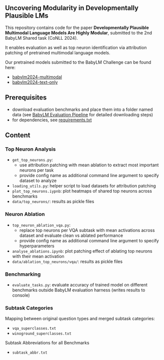 ## Uncovering Modularity in Developmentally Plausible LMs
This repository contains code for the paper **Developmentally Plausible Multimodal Language Models Are Highly Modular**, submitted to the 2nd BabyLM Shared task (CoNLL 2024).

It enables evaluation as well as top neuron identification via attribution patching of pretrained multimodal language models.

Our pretrained models submitted to the BabyLM Challenge can be found here:

- [babylm2024-multimodal](https://huggingface.co/AlinaKl/babylm2024-git-vision)
- [babylm2024-text-only](https://huggingface.co/AlinaKl/babylm2024-git-txt)


## Prerequisites
- download evaluation benchmarks and place them into a folder named data (see [BabyLM Evaluation Pipeline](https://github.com/babylm/evaluation-pipeline-2024) for detailed downloading steps)
- for dependencies, see [requirements.txt](requirements.txt)

## Content

### Top Neuron Analysis
- `get_top_neurons.py`: 
    - use attribution patching with mean ablation to extract most important neurons per task
    - provide config name as additional command line argument to specify dataset to analyze
- `loading_utils.py`: helper script to load datasets for attribution patching
- `plot_top_neurons.iypnb`: plot heatmaps of shared top neurons across benchmarks
- `data/top_neurons/`: results as pickle files

### Neuron Ablation
- `top_neuron_ablation_vqa.py`: 
    - replace top neurons per VQA subtask with mean activations across dataset and evaluate clean vs ablated performance
    - provide config name as additional command line argument to specify hyperparameters
- `analyse_ablations.ipynb`: plot patching effect of ablating top neurons with their mean activation
- `data/ablation_top_neurons/vqa/`: results as pickle files

### Benchmarking
- `evaluate_tasks.py`: evaluate accuracy of trained model on different benchmarks outside BabyLM evaluation harness (writes results to console)

### Subtask Categories
Mapping between original question types and merged subtask categories:

- `vqa_superclasses.txt`
- `winoground_superclasses.txt`

Subtask Abbreviations for all Benchmarks

- `subtask_abbr.txt`